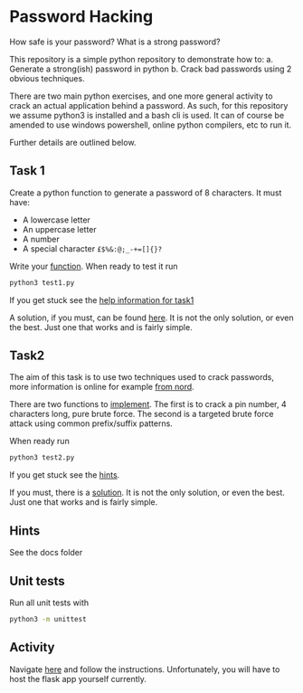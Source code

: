# Password Hacking

How safe is your password?
What is a strong password?

This repository is a simple python repository to demonstrate how to:
a. Generate a strong(ish) password in python
b. Crack bad passwords using 2 obvious techniques.

There are two main python exercises, and one more general activity to crack an actual application behind a password.
As such, for this repository we assume python3 is installed and a bash cli is used.
It can of course be amended to use windows powershell, online python compilers, etc to run it.

Further details are outlined below.

## Task 1
Create a python function to generate a password of 8 characters.
It must have:
* A lowercase letter
* An uppercase letter
* A number
* A special character `£$%&:@;_-+=[]{}?`


Write your [function](task1/task1.py).
When ready to test it run
```sh
python3 test1.py
```

If you get stuck see the [help information for task1](docs/Task1Help.md)

A solution, if you must, can be found [here](docs/SolutionTask1.py).
It is not the only solution, or even the best. Just one that works and is fairly simple.

## Task2
The aim of this task is to use two techniques used to crack passwords, more information is online for example [from nord](https://nordvpn.com/blog/password-cracking/).

There are two functions to [implement](task2/task2.py).
The first is to crack a pin number, 4 characters long, pure brute force.
The second is a targeted brute force attack using common prefix/suffix patterns.

When ready run
```sh
python3 test2.py
```

If you get stuck see the [hints](docs/Task2Help.md).

If you must, there is a [solution](docs/SolutionTask2.py).
It is not the only solution, or even the best. Just one that works and is fairly simple.

## Hints
See the docs folder

## Unit tests
Run all unit tests with
```sh
python3 -m unittest
```

## Activity
Navigate [here](activity/README.md) and follow the instructions.
Unfortunately, you will have to host the flask app yourself currently.
